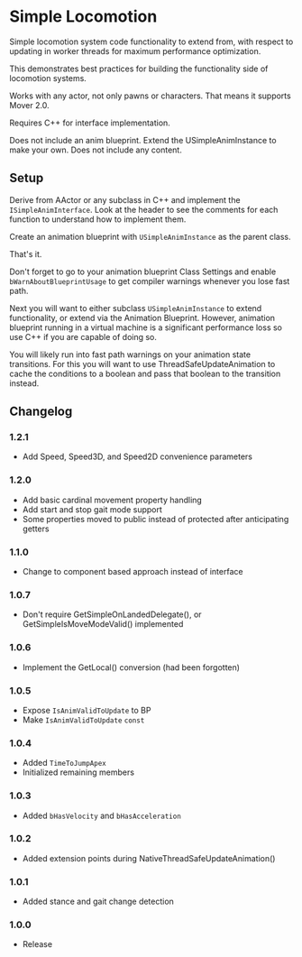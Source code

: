 # Simple Locomotion

Simple locomotion system code functionality to extend from, with respect to updating in worker threads for maximum performance optimization.

This demonstrates best practices for building the functionality side of locomotion systems.

Works with any actor, not only pawns or characters. That means it supports Mover 2.0.

Requires C++ for interface implementation.

Does not include an anim blueprint. Extend the USimpleAnimInstance to make your own. Does not include any content.

## Setup

Derive from AActor or any subclass in C++ and implement the `ISimpleAnimInterface`. Look at the header to see the comments for each function to understand how to implement them.

Create an animation blueprint with `USimpleAnimInstance` as the parent class.

That's it.

Don't forget to go to your animation blueprint Class Settings and enable `bWarnAboutBlueprintUsage` to get compiler warnings whenever you lose fast path.

Next you will want to either subclass `USimpleAnimInstance` to extend functionality, or extend via the Animation Blueprint. However, animation blueprint running in a virtual machine is a significant performance loss so use C++ if you are capable of doing so.

You will likely run into fast path warnings on your animation state transitions. For this you will want to use ThreadSafeUpdateAnimation to cache the conditions to a boolean and pass that boolean to the transition instead.

## Changelog

### 1.2.1
* Add Speed, Speed3D, and Speed2D convenience parameters

### 1.2.0
* Add basic cardinal movement property handling
* Add start and stop gait mode support
* Some properties moved to public instead of protected after anticipating getters

### 1.1.0
* Change to component based approach instead of interface

### 1.0.7
* Don't require GetSimpleOnLandedDelegate(), or GetSimpleIsMoveModeValid() implemented

### 1.0.6
* Implement the GetLocal() conversion (had been forgotten)

### 1.0.5
* Expose `IsAnimValidToUpdate` to BP
* Make `IsAnimValidToUpdate` `const`

### 1.0.4
* Added `TimeToJumpApex`
* Initialized remaining members

### 1.0.3
* Added `bHasVelocity` and `bHasAcceleration`

### 1.0.2
* Added extension points during NativeThreadSafeUpdateAnimation()

### 1.0.1
* Added stance and gait change detection

### 1.0.0
* Release
